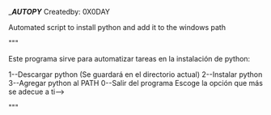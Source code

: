 ____AUTOPY___
Createdby: 0X0DAY

Automated script to install python and add it to the windows path


"""

Este programa sirve para automatizar tareas en la instalación de python:

1--Descargar python (Se guardará en el directorio actual)
2--Instalar python
3--Agregar python al PATH
0--Salir del programa
Escoge la opción que más se adecue a ti-->

"""
